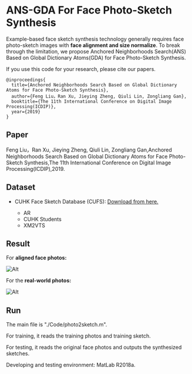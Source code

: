 
# ANS-GDA For Face Photo-Sketch Synthesis


Example-based face sketch synthesis technology generally requires face photo-sketch images with **face alignment and size normalize**. To break through the limitation, we propose Anchored Neighborhoods Search(ANS) Based on Global Dictionary Atoms(GDA) for Face Photo-Sketch Synthesis.

If you use this code for your research, please cite our papers.

```
@inproceedings{
  title={Anchored Neighborhoods Search Based on Global Dictionary Atoms for Face Photo-Sketch Synthesis},
  author={Feng Liu，Ran Xu, Jieying Zheng, Qiuli Lin, Zongliang Gan},
  booktitle={The 11th International Conference on Digital Image Processing(ICDIP)},
  year={2019}
}
```

## Paper
Feng Liu，Ran Xu, Jieying Zheng, Qiuli Lin, Zongliang Gan,Anchored Neighborhoods Search Based on Global Dictionary Atoms for Face Photo-Sketch Synthesis,The 11th International Conference on Digital Image Processing(ICDIP),2019.

## Dataset

- CUHK Face Sketch Database (CUFS):  [Download from here.](http://mmlab.ie.cuhk.edu.hk/archive/facesketch.html)

    - AR
    - CUHK Students
    - XM2VTS

## Result

For **aligned face photos:**

![Alt](https://raw.githubusercontent.com/SharonXuran/ANS-GDA-For-Face-Photo-Sketch-Synthesis/blob/master/Images/Results.bmp)

For the **real-world photos:**

![Alt](https://raw.githubusercontent.com/SharonXuran/ANS-GDA-For-Face-Photo-Sketch-Synthesis/blob/master/Images/Results-in-wild.bmp)

## Run

The main file is "./Code/photo2sketch.m".

For training, it reads the training photos and training sketch. 

For testing, it reads the original face photos and outputs the synthesized sketches.

Developing and testing environment: MatLab R2018a.


